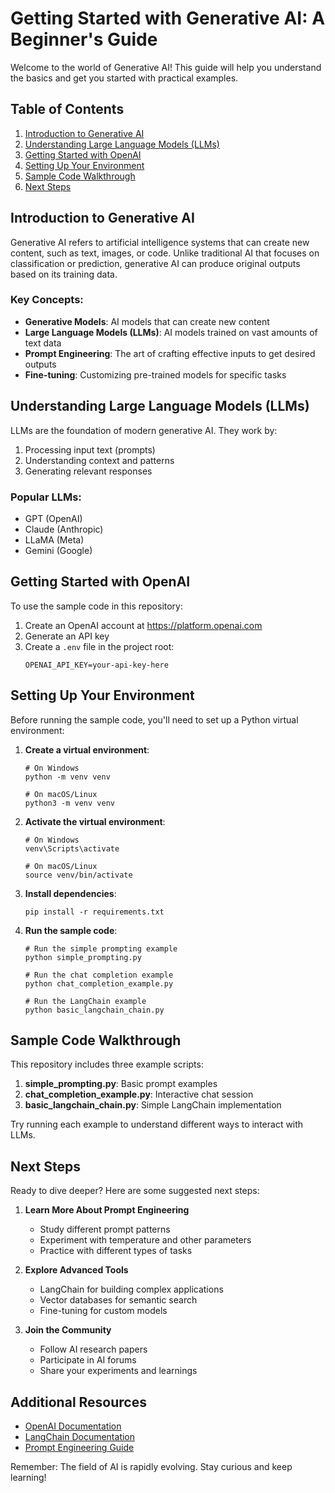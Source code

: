# Getting Started with Generative AI: A Beginner's Guide

Welcome to the world of Generative AI! This guide will help you understand the basics and get you started with practical examples.

## Table of Contents
1. [Introduction to Generative AI](#introduction-to-generative-ai)
2. [Understanding Large Language Models (LLMs)](#understanding-large-language-models-llms)
3. [Getting Started with OpenAI](#getting-started-with-openai)
4. [Setting Up Your Environment](#setting-up-your-environment)
5. [Sample Code Walkthrough](#sample-code-walkthrough)
6. [Next Steps](#next-steps)

## Introduction to Generative AI

Generative AI refers to artificial intelligence systems that can create new content, such as text, images, or code. Unlike traditional AI that focuses on classification or prediction, generative AI can produce original outputs based on its training data.

### Key Concepts:
- **Generative Models**: AI models that can create new content
- **Large Language Models (LLMs)**: AI models trained on vast amounts of text data
- **Prompt Engineering**: The art of crafting effective inputs to get desired outputs
- **Fine-tuning**: Customizing pre-trained models for specific tasks

## Understanding Large Language Models (LLMs)

LLMs are the foundation of modern generative AI. They work by:
1. Processing input text (prompts)
2. Understanding context and patterns
3. Generating relevant responses

### Popular LLMs:
- GPT (OpenAI)
- Claude (Anthropic)
- LLaMA (Meta)
- Gemini (Google)

## Getting Started with OpenAI

To use the sample code in this repository:

1. Create an OpenAI account at https://platform.openai.com
2. Generate an API key
3. Create a `.env` file in the project root:
   ```
   OPENAI_API_KEY=your-api-key-here
   ```

## Setting Up Your Environment

Before running the sample code, you'll need to set up a Python virtual environment:

1. **Create a virtual environment**:
   ```
   # On Windows
   python -m venv venv
   
   # On macOS/Linux
   python3 -m venv venv
   ```

2. **Activate the virtual environment**:
   ```
   # On Windows
   venv\Scripts\activate
   
   # On macOS/Linux
   source venv/bin/activate
   ```

3. **Install dependencies**:
   ```
   pip install -r requirements.txt
   ```

4. **Run the sample code**:
   ```
   # Run the simple prompting example
   python simple_prompting.py
   
   # Run the chat completion example
   python chat_completion_example.py
   
   # Run the LangChain example
   python basic_langchain_chain.py
   ```

## Sample Code Walkthrough

This repository includes three example scripts:

1. **simple_prompting.py**: Basic prompt examples
2. **chat_completion_example.py**: Interactive chat session
3. **basic_langchain_chain.py**: Simple LangChain implementation

Try running each example to understand different ways to interact with LLMs.

## Next Steps

Ready to dive deeper? Here are some suggested next steps:

1. **Learn More About Prompt Engineering**
   - Study different prompt patterns
   - Experiment with temperature and other parameters
   - Practice with different types of tasks

2. **Explore Advanced Tools**
   - LangChain for building complex applications
   - Vector databases for semantic search
   - Fine-tuning for custom models

3. **Join the Community**
   - Follow AI research papers
   - Participate in AI forums
   - Share your experiments and learnings

## Additional Resources

- [OpenAI Documentation](https://platform.openai.com/docs)
- [LangChain Documentation](https://python.langchain.com/docs)
- [Prompt Engineering Guide](https://www.promptingguide.ai)

Remember: The field of AI is rapidly evolving. Stay curious and keep learning! 